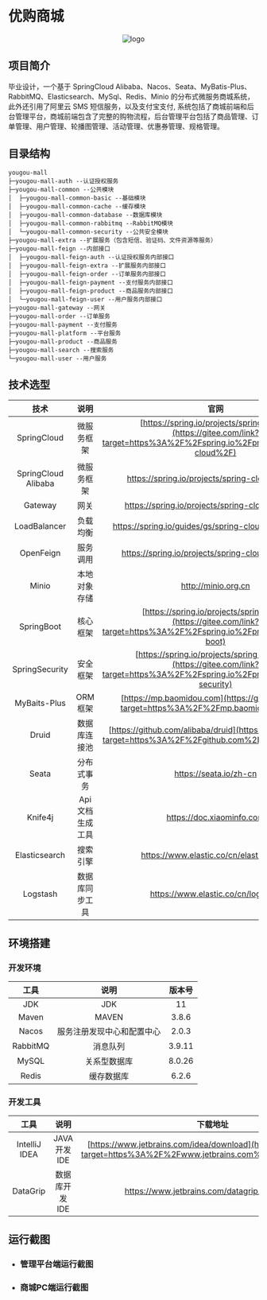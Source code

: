 # 优购商城
<div align='center'>
    <img src='https://gitee.com/chi-congmin/yougou-mall/raw/master/readme/img/yougou.png' alt='logo'>
</div>

## 项目简介

毕业设计，一个基于 SpringCloud Alibaba、Nacos、Seata、MyBatis-Plus、RabbitMQ、Elasticsearch、MySql、Redis、Minio  的分布式微服务商城系统，此外还引用了阿里云 SMS 短信服务，以及支付宝支付, 系统包括了商城前端和后台管理平台，商城前端包含了完整的购物流程，后台管理平台包括了商品管理、订单管理、用户管理、轮播图管理、活动管理、优惠券管理、规格管理。

## 目录结构

```
yougou-mall
├─yougou-mall-auth --认证授权服务
├─yougou-mall-common --公共模块
│  ├─yougou-mall-common-basic --基础模块
│  ├─yougou-mall-common-cache --缓存模块
│  ├─yougou-mall-common-database --数据库模块
│  ├─yougou-mall-common-rabbitmq --RabbitMQ模块
│  └─yougou-mall-common-security --公共安全模块
├─yougou-mall-extra --扩展服务（包含短信、验证码、文件资源等服务）
├─yougou-mall-feign --内部接口
│  ├─yougou-mall-feign-auth --认证授权服务内部接口
│  ├─yougou-mall-feign-extra --扩展服务内部接口
│  ├─yougou-mall-feign-order --订单服务内部接口
│  ├─yougou-mall-feign-payment --支付服务内部接口
│  ├─yougou-mall-feign-product --商品服务内部接口
│  └─yougou-mall-feign-user --用户服务内部接口
├─yougou-mall-gateway --网关
├─yougou-mall-order --订单服务
├─yougou-mall-payment --支付服务
├─yougou-mall-platform --平台服务
├─yougou-mall-product --商品服务
├─yougou-mall-search --搜索服务
└─yougou-mall-user --用户服务
```

## 技术选型

|        技术         |      说明       |                             官网                             |
| :-----------------: | :-------------: | :----------------------------------------------------------: |
|     SpringCloud     |   微服务框架    | [https://spring.io/projects/spring-cloud](https://gitee.com/link?target=https%3A%2F%2Fspring.io%2Fprojects%2Fspring-cloud%2F) |
| SpringCloud Alibaba |   微服务框架    |       https://spring.io/projects/spring-cloud-alibaba        |
|       Gateway       |      网关       |       https://spring.io/projects/spring-cloud-gateway        |
|    LoadBalancer     |    负载均衡     |    https://spring.io/guides/gs/spring-cloud-loadbalancer     |
|      OpenFeign      |    服务调用     |      https://spring.io/projects/spring-cloud-openfeign       |
|        Minio        |  本地对象存储   |                     http://minio.org.cn                      |
|     SpringBoot      |    核心框架     | [https://spring.io/projects/spring-boot](https://gitee.com/link?target=https%3A%2F%2Fspring.io%2Fprojects%2Fspring-boot) |
|   SpringSecurity    |    安全框架     | [https://spring.io/projects/spring-security](https://gitee.com/link?target=https%3A%2F%2Fspring.io%2Fprojects%2Fspring-security) |
|    MyBaits-Plus     |     ORM框架     | [https://mp.baomidou.com](https://gitee.com/link?target=https%3A%2F%2Fmp.baomidou.com%2F) |
|        Druid        |  数据库连接池   | [https://github.com/alibaba/druid](https://gitee.com/link?target=https%3A%2F%2Fgithub.com%2Falibaba%2Fdruid) |
|        Seata        |   分布式事务    |                    https://seata.io/zh-cn                    |
|       Knife4j       | Api文档生成工具 |                  https://doc.xiaominfo.com                   |
|    Elasticsearch    |    搜索引擎     |           https://www.elastic.co/cn/elasticsearch            |
|      Logstash       | 数据库同步工具  |              https://www.elastic.co/cn/logstash              |

## 环境搭建

### 开发环境

|   工具   |            说明            | 版本号 |
| :------: | :------------------------: | :----: |
|   JDK    |            JDK             |   11   |
|  Maven   |           MAVEN            | 3.8.6  |
|  Nacos   | 服务注册发现中心和配置中心 | 2.0.3  |
| RabbitMQ |          消息队列          | 3.9.11 |
|  MySQL   |        关系型数据库        | 8.0.26 |
|  Redis   |         缓存数据库         | 6.2.6  |

### 开发工具

|     工具      |     说明      |                           下载地址                           |
| :-----------: | :-----------: | :----------------------------------------------------------: |
| IntelliJ IDEA |  JAVA开发IDE  | [https://www.jetbrains.com/idea/download](https://gitee.com/link?target=https%3A%2F%2Fwww.jetbrains.com%2Fidea%2Fdownload) |
|   DataGrip    | 数据库开发IDE |         https://www.jetbrains.com/datagrip/download/         |

## 运行截图

- ### 管理平台端运行截图



- ### 商城PC端运行截图